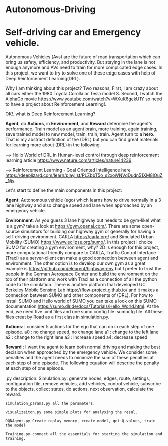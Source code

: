 # Autonomous-Driving
# Self-driving car and Emergency vehicle. 
Autonomous Vehicles (Avs) are the future of road transportation which can bring us safety, efficiency, and productivity. But staying in the lane is not enough anymore and AVs need to train for more complicated edge cases. In this project, we want to try to solve one of these edge cases with help of Deep Reinforcement Learning(DRL).

Why I am thinking about this project? 
Two reasons, First, I am crazy about all cars either the 1980 Toyota Corolla or Tesla model S. Second, I watch the AlphaGo movie https://www.youtube.com/watch?v=WXuK6gekU1Y so need to have a project about Reinforcement Learning!. 

OK!. what is Deep Reinforcement Learning? 

**Agent**, do **Actions**, in **Environment**, and **Reward** determine the agent's performance. Train model as an agent brain, more training, again training, save trained model to new model, train, train, train. Agent turn to  a **hero**. That is my abstract definition of the (DRL) but you can find great materials for learning more about (DRL) in the following. 

--> Hollo World of DRL in Human-level control through deep reinforcement learning article https://www.nature.com/articles/nature14236

--> Reinforcement Learning - Goal Oriented Intelligence here https://deeplizard.com/learn/playlist/PLZbbT5o_s2xoWNVdDudn51XM8lOuZ_Njv. 

Let's start to define the main components in this project:

**Agent**: Autonomous vehicle (ego) which learns how to drive normally in a 3 lane highway and also change speed and lane when approached by an emergency vehicle.

**Environment**: As you guess 3 lane highway but needs to be gym-like! what is a  gym? take a look at https://gym.openai.com/. There are some open-source simulators for building our highway gym or generally for having a self-driving environment. CARLA https://carla.org/ and Simulated Urban Mobility (SUMO) https://www.eclipse.org/sumo/. In this project I choice SUMO for creating a gym environment, why? 2D is enough for this project, more computational friendly compare to CARLA, Traffic Control Interface (Traci) as a server-client can make a good connection between agent and environment. The other option is to develop our own gym as a great example is https://github.com/eleurent/highway-env but I prefer to trust the people in the German Aerospace Center and build the environment on the top of their platform and work with Traci as a connection of all the python code to the simulation. There is another platform that developed UC Berkeley Mobile Sensing Lab https://flow-project.github.io/ and it makes a connection between SUMO and other components of (DRL). 
For how to install SUMO and Hello world of SUMO you can take a look on this SUMO documentation https://sumo.dlr.de/docs/Tutorials/Hello_World.html. 
At the end, we need five .xml files and one sumo config file .sumocfg file. All these files creat by Road as a first class in simulation.py.  

**Actions**: I consider 5 actions for the ego that can do in each step of one episode.
            a0 : no change speed, no change lane
            a1 : change to the left lane 
            a2 : change to the right lane 
            a3 : increase speed 
            a4:  decrease speed 

**Reward** : I want the agent to learn both normal driving and making the best decision when approached by the emergency vehicle. We consider some penalties and the agent needs to minimize the sum of these penalties at each step of one episode. The following equation will describe the penalty at each step of one episode. 

.py description: 
    Simulation.py: generate nodes, edges, route, settings, configuration file, remove vehicles, add vehicles, control vehicle, subscribe to the objects, collect states, do actions, next observation, calculate the reward. 

    simulation_params.py all the parameters. 

    visualizaiton.py some simple plots for analysing the resul. 
    
    DQNAgent.py Create replay memory, create model, get Q-values, train the model 

    Training.py connect all the essentials for starting the simulation and training. 


